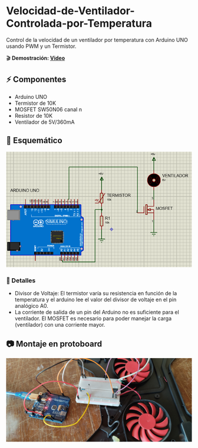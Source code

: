 # Velocidad-de-Ventilador-Controlada-por-Temperatura
Control de la velocidad de un ventilador por temperatura con Arduino UNO usando PWM y un Termistor.

🎬 **Demostración: [Video](https://www.youtube.com/watch?v=LNJPHR0Pbnc)**

## ⚡ Componentes
- Arduino UNO
- Termistor de 10K
- MOSFET SW50N06 canal n
- Resistor de 10K
- Ventilador de 5V/360mA

## 📐 Esquemático
![alt text](./Imagenes/Diagrama.PNG)

### 🔧 Detalles
- Divisor de Voltaje: El termistor varía su resistencia en función de la temperatura y el arduino lee el valor del divisor de voltaje en el pin analógico A0.
- La corriente de salida de un pin del Arduino no es suficiente para el ventilador. El MOSFET es necesario para poder manejar la carga (ventilador) con una corriente mayor.

## 📷 Montaje en protoboard
![alt text](./Imagenes/Montaje.jpg)